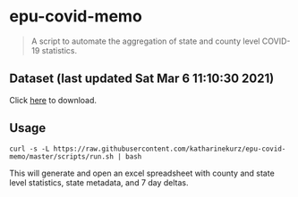 # epu-covid-memo

> A script to automate the aggregation of state and county level COVID-19 statistics.

<!-- tmpl start -->

## Dataset (last updated Sat Mar  6 11:10:30 2021)

Click [here](https://covid-artifacts.s3.amazonaws.com/records/2021-3-6-111030-covid_artifact.xls) to download.

<!-- tmpl end -->

## Usage

```
curl -s -L https://raw.githubusercontent.com/katharinekurz/epu-covid-memo/master/scripts/run.sh | bash
```

This will generate and open an excel spreadsheet with county and state level statistics, state metadata, and 7 day deltas.